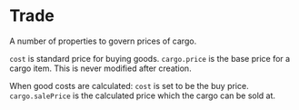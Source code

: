 # Trade

A number of properties to govern prices of cargo.

`cost` is standard price for buying goods.
`cargo.price` is the base price for a cargo item. This is never modified after creation.


When good costs are calculated:
  `cost` is set to be the buy price.
  `cargo.salePrice` is the calculated price which the cargo can be sold at.


